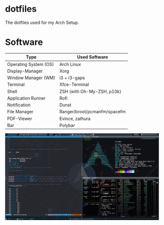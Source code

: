 # dotfiles
The dotfiles used for my Arch Setup.

# Software

| Type                  | Used Software                |
|-----------------------|------------------------------|
| Operating System (OS) | Arch Linux                   |
| Display-Manager       | Xorg                         |
| Window Manager (WM)   | i3 + i3-gaps                 |
| Terminal              | Xfce-Terminal                |
| Shell                 | ZSH (with Oh-My-ZSH, p10k)   |
| Application Runner    | Rofi                         |
| Notification          | Dunst                        |
| File Manager          | Ranger/broot/pcmanfm/spacefm |
| PDF-Viewer            | Evince, zathura              |
| Bar                   | Polybar                      |

![Screenshot of my Setup](./Dotfiles_Setup_Screenshot.png)


